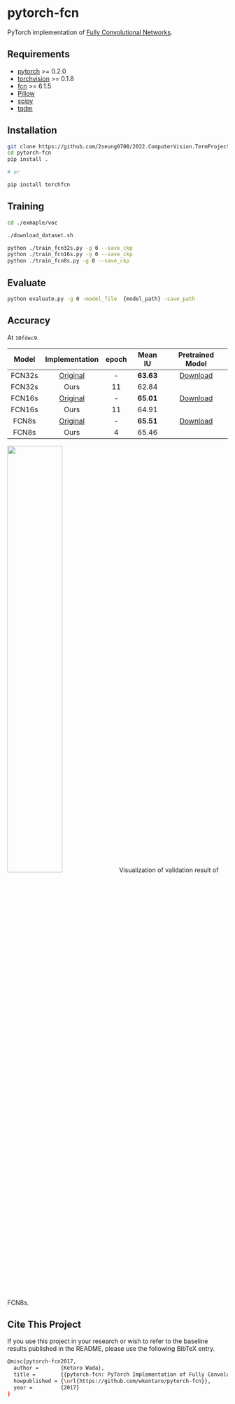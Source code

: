 # pytorch-fcn


PyTorch implementation of [Fully Convolutional Networks](https://github.com/shelhamer/fcn.berkeleyvision.org).


## Requirements

- [pytorch](https://github.com/pytorch/pytorch) >= 0.2.0
- [torchvision](https://github.com/pytorch/vision) >= 0.1.8
- [fcn](https://github.com/wkentaro/fcn) >= 6.1.5
- [Pillow](https://github.com/python-pillow/Pillow)
- [scipy](https://github.com/scipy/scipy)
- [tqdm](https://github.com/tqdm/tqdm)


## Installation

```bash
git clone https://github.com/2seung0708/2022.ComputerVision.TermProject.FCN.git
cd pytorch-fcn
pip install .

# or

pip install torchfcn
```


## Training

```bash
cd ./exmaple/voc
```

```bash
./download_dataset.sh

python ./train_fcn32s.py -g 0 --save_ckp
python ./train_fcn16s.py -g 0 --save_ckp
python ./train_fcn8s.py -g 0 --save_ckp

```


## Evaluate


```bash
python evaluate.py -g 0 -model_file  {model_path} -save_path

```


## Accuracy

At `10fdec9`.

| Model | Implementation |   epoch | Mean IU | Pretrained Model |
|:-----:|:--------------:|:-------:|:-------:|:----------------:|
|FCN32s      | [Original](https://github.com/shelhamer/fcn.berkeleyvision.org/tree/main/voc-fcn32s)       | -   | **63.63** | [Download](https://github.com/wkentaro/pytorch-fcn/blob/45c6b2d3f553cbe6369822d17a7a51dfe9328662/torchfcn/models/fcn32s.py#L34) |
|FCN32s      | Ours                                                                                         |11 | 62.84 | |
|FCN16s      | [Original](https://github.com/shelhamer/fcn.berkeleyvision.org/tree/main/voc-fcn16s)       | -  | **65.01** | [Download](https://github.com/wkentaro/pytorch-fcn/blob/45c6b2d3f553cbe6369822d17a7a51dfe9328662/torchfcn/models/fcn16s.py#L17) |
|FCN16s      | Ours                                                                                         |11  | 64.91 | |
|FCN8s       | [Original](https://github.com/shelhamer/fcn.berkeleyvision.org/tree/main/voc-fcn8s)        | - | **65.51** | [Download](https://github.com/wkentaro/pytorch-fcn/blob/45c6b2d3f553cbe6369822d17a7a51dfe9328662/torchfcn/models/fcn8s.py#L17) |
|FCN8s       | Ours                                                                                         | 4| 65.46 | |


<img src=".readme/fcn8s_iter28000.jpg" width="50%" />
Visualization of validation result of FCN8s.


## Cite This Project

If you use this project in your research or wish to refer to the baseline results published in the README, please use the following BibTeX entry.

```bash
@misc{pytorch-fcn2017,
  author =       {Ketaro Wada},
  title =        {{pytorch-fcn: PyTorch Implementation of Fully Convolutional Networks}},
  howpublished = {\url{https://github.com/wkentaro/pytorch-fcn}},
  year =         {2017}
}
```
